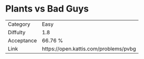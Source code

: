 # Plants vs Bad Guys

<table>
    <tr>
        <td>Category</td>
        <td>Easy</td>
    </tr>
    <tr>
        <td>Diffulty</td>
        <td>1.8</td>
    </tr>
    <tr>
        <td>Acceptance</td>
        <td>66.76 %</td>
    </tr>
    <tr>
        <td>Link</td>
        <td>https://open.kattis.com/problems/pvbg</td>
    </tr>
</table>